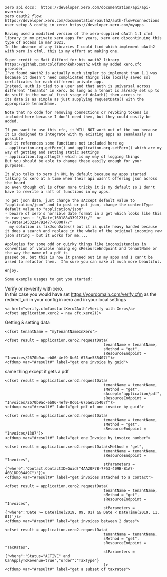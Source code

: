 	xero api docs:  https://developer.xero.com/documentation/api/api-overview
	xero oauth2 flow: https://developer.xero.com/documentation/oauth2/auth-flow#connections 
	user setup & config in xero: https://developer.xero.com/myapps 
	
	Having used a modified version of the xero-supplied oAuth 1.1 cfml library in my private xero apps for years, xero are discontinuing this type of access in mar 2021.
	In the absence of any libraries I could find which implement oAuth2 with xero in cfml, this is my effort at making one.
	
	Super credit to Matt Gifford for his oauth2 library https://github.com/coldfumonkeh/oauth2 with my added xero.cfc provider. 
	I've found oAuth2 is actually much simpler to implement than 1.1 was because it doesn't need complicated things like locally saved ssl certificates for each different private app.
	Instead, auth is tied to a user and that auth is universal across different 'tenants' in xero. So long as a tenant is already set up to do stuff in the manual first stage of doAuth() then access to
	its data is as simple as just supplying requestData() with the appropriate tenantName.
	
	Note that no code for removing connections or revoking tokens is included here because I don't need them, but they could easily be added.
	
	If you want to use this cfc, it WILL NOT work out of the box because it is designed to integrate with my existing apps as seamlessly as possible
	and it references some functions not included here eg 
	- application.org.getPerm() and application.org.setPerm() which are my way of getting and setting static settings
	- application.log.cflog2() which is my way of logging things
	But you should be able to change these easily enough for your purposes.
	
	It also talks to xero in XML by default because my apps started talking to xero at a time when their api wasn't offering json across the board 
	so even though xml is often more tricky it is my default so I don't have to rewrite a raft of functions in my apps. 
	 
	To get json data, just change the sAccept default value to "application/json" and to post or put json, change the contentType default value to "application/json"
	- beware of xero's horrible date format in a get which looks like this in raw json : "\/Date(1601884339123)\/"  or "\/Date(1453224792477+0000)\/" 
	  my solution is fixJsonDates() but it is quite heavy handed because it does a search and replace in the whole of the original incoming raw json string - but it works for me....
	 	
	Apologies for some odd or quirky things like inconsistencies in convention of variable naming eg sResourceEndpoint and tenantName or the way the name of a pdf is
	passed on, but this is how it panned out in my apps and I can't be arsed to refactor them.  I'm sure you can make it much more beautiful.
	
	enjoy.
	
	Some example usages to get you started:

Verify or re-verify with xero.  
In this case you would have set https://yourdomain.com/verify.cfm as the redirect_uri in your config in xero and in your local settings
```	
<a href="verify.cfm?a=startXero2Auth">Verify with Xero</a>
<cfset application.xero2 = new cfc.xero2()>
```


Getting & setting data 
```
<cfset tenantName = "myTenantNameInXero">

<cfset result = application.xero2.requestData(
											tenantName = tenantName,
											sMethod = "get",
											sResourceEndpoint = "Invoices/2670b9ac-eb86-4ef9-8c61-675ae535407f")>
<cfdump var="#result#" label="get one invoice by guid">
```
same thing except it gets a pdf

```
<cfset result = application.xero2.requestData(
											tenantName = tenantName,
											sMethod = "get",
											sAccept="application/pdf",
											sResourceEndpoint = "Invoices/2670b9ac-eb86-4ef9-8c61-675ae535407f")>
<cfdump var="#result#" label="get pdf of one invoice by guid">	
```

```
<cfset result = application.xero2.requestData(
											tenantName = tenantName,
											sMethod = "get",
											sResourceEndpoint = "Invoices/1387")>
<cfdump var="#result#" label="get one Invoice by invoice number">									
```											

```
<cfset result = application.xero2.requestData(sMethod = "get",
											tenantName = tenantName,
											sResourceEndpoint = "Invoices",	
											stParameters = {"where":'Contact.ContactID=Guid("4AA20F7B-7F53-409B-B1A7-40B1DD934A9C")'})>						
<cfdump var="#result#" label="get invoices attached to a contact">
```

```
<cfset result = application.xero2.requestData(
											tenantName = tenantName,
											sMethod = "get",
											sResourceEndpoint = "Invoices",	
											stParameters = {"where":'Date >= DateTime(2019, 09, 01) && Date < DateTime(2019, 11, 01)'})>
<cfdump var="#result#" label="get invoices between 2 dates">
```

```
<cfset result = application.xero2.requestData(
											tenantName = tenantName,
											sMethod = "get",
											sResourceEndpoint = "TaxRates",
											stParameters = {"where":'Status="ACTIVE" and CanApplyToRevenue=true',"order":"TaxType"}
											)>
<cfdump var="#result#" label="get a subset of taxrates">
```